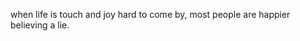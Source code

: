 when life is touch and joy hard to come by, most people are happier believing a lie.





<!---
xiexyong/xiexyong is a ✨ special ✨ repository because its `README.md` (this file) appears on your GitHub profile.
You can click the Preview link to take a look at your changes.
--->
